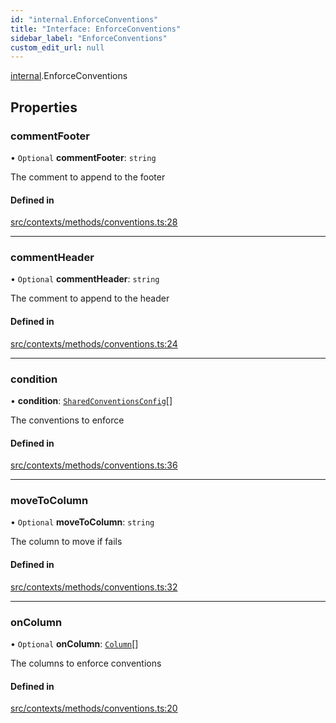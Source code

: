 ```yaml
---
id: "internal.EnforceConventions"
title: "Interface: EnforceConventions"
sidebar_label: "EnforceConventions"
custom_edit_url: null
---
```


[internal](../modules/internal.md).EnforceConventions

## Properties

### commentFooter

• `Optional` **commentFooter**: `string`

The comment to append to the footer

#### Defined in

[src/contexts/methods/conventions.ts:28](https://github.com/Resnovas/smartcloud/blob/b91f5b4/src/contexts/methods/conventions.ts#L28)

___

### commentHeader

• `Optional` **commentHeader**: `string`

The comment to append to the header

#### Defined in

[src/contexts/methods/conventions.ts:24](https://github.com/Resnovas/smartcloud/blob/b91f5b4/src/contexts/methods/conventions.ts#L24)

___

### condition

• **condition**: [`SharedConventionsConfig`](internal.SharedConventionsConfig.md)[]

The conventions to enforce

#### Defined in

[src/contexts/methods/conventions.ts:36](https://github.com/Resnovas/smartcloud/blob/b91f5b4/src/contexts/methods/conventions.ts#L36)

___

### moveToColumn

• `Optional` **moveToColumn**: `string`

The column to move if fails

#### Defined in

[src/contexts/methods/conventions.ts:32](https://github.com/Resnovas/smartcloud/blob/b91f5b4/src/contexts/methods/conventions.ts#L32)

___

### onColumn

• `Optional` **onColumn**: [`Column`](../modules/internal.md#column)[]

The columns to enforce conventions

#### Defined in

[src/contexts/methods/conventions.ts:20](https://github.com/Resnovas/smartcloud/blob/b91f5b4/src/contexts/methods/conventions.ts#L20)

